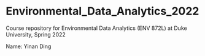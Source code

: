 # Environmental_Data_Analytics_2022

Course repository for Environmental Data Analytics (ENV 872L) at Duke University, Spring 2022

Name: Yinan Ding